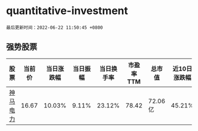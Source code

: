 # quantitative-investment

`最后更新时间：2022-06-22 11:50:45 +0800`

## 强势股票

|股票|当前价|当日涨跌幅|当日振幅|当日换手率|市盈率TTM|总市值|近10日涨跌幅|
|----|----|----|----|----|----|----|----|
|[神马电力](https://xueqiu.com/S/SH603530)|16.67|10.03%|9.11%|23.12%|78.42|72.06亿|45.21%|
